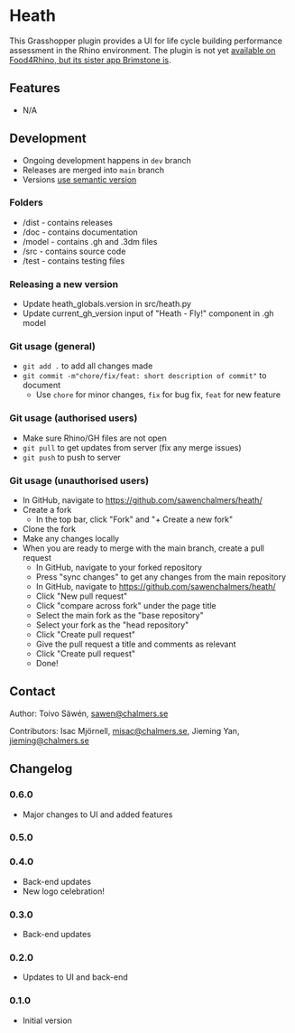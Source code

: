 # Heath

This Grasshopper plugin provides a UI for life cycle building performance assessment in the Rhino environment. The plugin is not yet [available on Food4Rhino, but its sister app Brimstone is](https://www.food4rhino.com/en/app/brimstone?lang=en).

## Features
* N/A

## Development
* Ongoing development happens in `dev` branch
* Releases are merged into `main` branch
* Versions [use semantic version](semver.org)

### Folders
* /dist - contains releases
* /doc - contains documentation
* /model - contains .gh and .3dm files
* /src - contains source code
* /test - contains testing files

### Releasing a new version
* Update heath_globals.version in src/heath.py
* Update current_gh_version input of "Heath - Fly!" component in .gh model

### Git usage (general)
* `git add .` to add all changes made
* `git commit -m"chore/fix/feat: short description of commit"` to document
    * Use `chore` for minor changes, `fix` for bug fix, `feat` for new feature

### Git usage (authorised users)

* Make sure Rhino/GH files are not open
* `git pull` to get updates from server (fix any merge issues)
* `git push` to push to server

### Git usage (unauthorised users)

* In GitHub, navigate to https://github.com/sawenchalmers/heath/
* Create a fork
    * In the top bar, click "Fork" and "+ Create a new fork"
* Clone the fork
* Make any changes locally
* When you are ready to merge with the main branch, create a pull request
    * In GitHub, navigate to your forked repository
    * Press "sync changes" to get any changes from the main repository
    * In GitHub, navigate to https://github.com/sawenchalmers/heath/
    * Click "New pull request"
    * Click "compare across fork" under the page title
    * Select the main fork as the "base repository"
    * Select your fork as the "head repository"
    * Click "Create pull request"
    * Give the pull request a title and comments as relevant
    * Click "Create pull request"
    * Done!

## Contact

Author: Toivo Säwén, sawen@chalmers.se

Contributors: Isac Mjörnell, misac@chalmers.se, Jieming Yan, jieming@chalmers.se

## Changelog

### 0.6.0
* Major changes to UI and added features

### 0.5.0

### 0.4.0

* Back-end updates
* New logo celebration!

### 0.3.0

* Back-end updates

### 0.2.0

* Updates to UI and back-end

### 0.1.0

* Initial version
